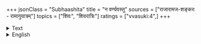 +++
jsonClass = "Subhaashita"
title = "न वर्ण्यवस्तु"
sources = ["राजारामज-शङ्करः - रामानुयात्रम्"]
topics = ["शिवः", "शिवरात्रिः"]
ratings = ["vvasuki:4",]
+++

<details><summary>Text</summary>

रात्रावद्य गृहे स्वे स्वे जना जाग्रत जाग्रत ।  
तस्कराणां पतिर्लोके चरतीति श्रुतं मया ॥
</details>

<details><summary>English</summary>

O Men! Keep awake, keep awake this night in your houses. I heard the king of robbers (taskarANaam patiH) is roaming around in the world. (तस्कराणांपतये नमः)
</details>
